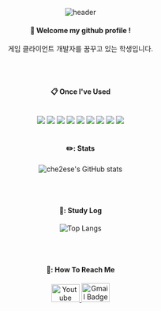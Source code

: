 <div align="center">
  
  ![header](https://capsule-render.vercel.app/api?type=waving&color=000000&height=150&section=header&text=MinSeong&fontColor=ffffff&fontSize=70&animation=fadeIn&fontAlignY=55)

####  :wave: Welcome my github profile !
게임 클라이언트 개발자를 꿈꾸고 있는 학생입니다.
  
 <br/>
 <br/>
  
####  :clipboard: Once I've Used 
  
 <br/>
  
<img src="https://img.shields.io/badge/C-007396?style=for-the-badge&logo=C&logoColor=white">
<img src="https://img.shields.io/badge/C++-F7DF1E?style=for-the-badge&logo=C++&logoColor=white">
<img src="https://img.shields.io/badge/C%23-6DB33F?style=for-the-badge&logo=C%23&logoColor=white">
<img src="https://img.shields.io/badge/PYTHON-4479A1?style=for-the-badge&logo=PYTHON&logoColor=white">
<img src="https://img.shields.io/badge/aws-232F3E?style=for-the-badge&logo=Amazon aws&logoColor=white">
<img src="https://img.shields.io/badge/UNITY-181717?style=for-the-badge&logo=UNITY&logoColor=white">
  <img src="https://img.shields.io/badge/UNREALENGINE-181717?style=for-the-badge&logo=UNREALENGINE&logoColor=white">
<img src="https://img.shields.io/badge/github-181717?style=for-the-badge&logo=github&logoColor=white">
<img src="https://img.shields.io/badge/VisualStudio-2C2255?style=for-the-badge&logo=VisualStudio&logoColor=white">
 
   <br/>
   <br/>

 ####  ✏️: Stats
![che2ese's GitHub stats](https://github-readme-stats.vercel.app/api?username=che2ese&show_icons=true&theme=catppuccin_mocha)

 <br/>
 <br/>

 #### 📝: Study Log
![Top Langs](https://github-readme-stats.vercel.app/api/top-langs/?username=che2ese&layout=compact&theme=tokyonight)  

 <br/>
 <br/>

#### 🥅: How To Reach Me
<a href="https://www.youtube.com/@user-hp4ob3pj5t">
  <img src="https://img.shields.io/badge/Youtube-ff0000?style=flat-square&logo=youtube&link=https://www.youtube.com/@user-hp4ob3pj5t" alt="Youtube Badge" style="width:57px;height:36px;">
</a>

<a href="mailto:kris1129@dgu.ac.kr">
  <img src="https://img.shields.io/badge/Gmail-d14836?style=flat-square&logo=Gmail&logoColor=white&link=mailto:kris1129@dgu.ac.kr" alt="Gmail Badge" style="width:57px;height:38px;">
</a>

</div>
